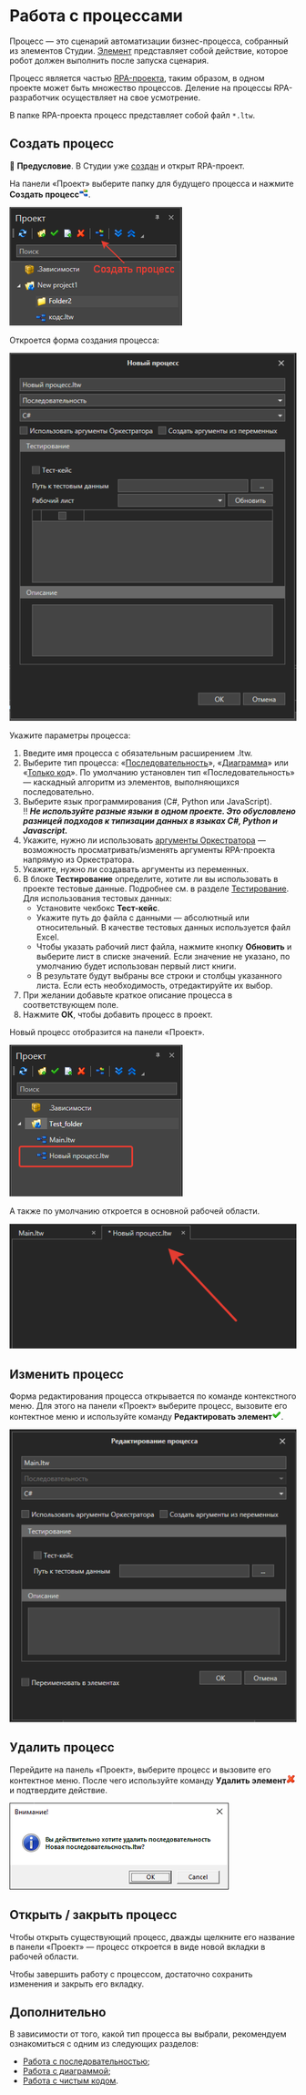 # Работа с процессами

Процесс — это сценарий автоматизации бизнес-процесса, собранный из элементов Студии. [Элемент](https://docs.primo-rpa.ru/primo-rpa/primo-studio/process/elements) представляет собой действие, которое робот должен выполнить после запуска сценария. 

Процесс является частью [RPA-проекта](https://docs.primo-rpa.ru/primo-rpa/primo-studio/projects), таким образом, в одном проекте может быть множество процессов. Деление на процессы RPA-разработчик осуществляет на свое усмотрение. 

В папке RPA-проекта процесс представляет собой файл `*.ltw`. 

## Создать процесс

:small_blue_diamond: **Предусловие**. В Студии уже [создан](https://docs.primo-rpa.ru/primo-rpa/primo-studio/projects#kak-sozdat-proekt) и открыт RPA-проект.

На панели «Проект» выберите папку для будущего процесса и нажмите **Создать процесс**![](<../../.gitbook/assets/0 (163).png>). 

![](<../../.gitbook/assets1/buttonaddnewproccess.png>)

Откроется форма создания процесса:

![](<../../.gitbook/assets1/addnewproccess.png>)

Укажите параметры процесса:

1. Введите имя процесса с обязательным расширением .ltw. 
2. Выберите тип процесса: «[Последовательность](https://docs.primo-rpa.ru/primo-rpa/primo-studio/process/sequence)», «[Диаграмма](https://docs.primo-rpa.ru/primo-rpa/primo-studio/process/diagram)» или «[Только код](https://docs.primo-rpa.ru/primo-rpa/primo-studio/process/coding)». По умолчанию установлен тип «Последовательность» — каскадный алгоритм из элементов, выполняющихся последовательно.
3. Выберите язык программирования (C#, Python или JavaScript).\
	:bangbang: ***Не используйте разные языки в одном проекте. Это обусловлено разницей подходов к типизации данных в языках C#, Python и Javascript.***
4. Укажите, нужно ли использовать [аргументы Оркестратора](https://docs.primo-rpa.ru/primo-rpa/primo-studio/process/args#argumenty-orkestratora) — возможность просматривать/изменять аргументы RPA-проекта напрямую из Оркестратора.
5. Укажите, нужно ли создавать аргументы из переменных. 
6. В блоке **Тестирование** определите, хотите ли вы использовать в проекте тестовые данные. Подробнее см. в разделе [Тестирование](https://docs.primo-rpa.ru/primo-rpa/primo-studio/process/debug/testing). Для использования тестовых данных:
   * Установите чекбокс **Тест-кейс**.
   * Укажите путь до файла с данными — абсолютный или относительный. В качестве тестовых данных используется файл Excel. 
   * Чтобы указать рабочий лист файла, нажмите кнопку **Обновить** и выберите лист в списке значений. Если значение не указано, по умолчанию будет использован первый лист книги.
   * В результате будут выбраны все строки и столбцы указанного листа. Если есть необходимость, отредактируйте их выбор.
8. При желании добавьте краткое описание процесса в соответствующем поле.
9. Нажмите **ОК**, чтобы добавить процесс в проект.

Новый процесс отобразится на панели «Проект».

![](<../../.gitbook/assets/project-panel-process.png>)

А также по умолчанию откроется в основной рабочей области.

![](<../../.gitbook/assets/workspace.png>)

## Изменить процесс
Форма редактирования процесса открывается по команде контекстного меню. Для этого на панели «Проект» выберите процесс, вызовите его контектное меню и используйте команду **Редактировать элемент**![](<../../.gitbook/assets/4 (1) (1) (2) (1) (1) (1) (1).png>).

![](<../../.gitbook/assets1/project-process-since-2311-versions.png>)


## Удалить процесс

Перейдите на панель «Проект», выберите процесс и вызовите его контектное меню. После чего используйте команду **Удалить элемент**![](<../../.gitbook/assets/10 (2) (1) (2) (1) (1) (1) (2) (3).png>) и подтвердите действие.

![](<../../.gitbook/assets/7 (2).png>)


## Открыть / закрыть процесс

Чтобы открыть существующий процесс, дважды щелкните его название в панели «Проект» — процесс откроется в виде новой вкладки в рабочей области.

Чтобы завершить работу с процессом, достаточно сохранить изменения и закрыть его вкладку.

## Дополнительно
В зависимости от того, какой тип процесса вы выбрали, рекомендуем ознакомиться с одним из следующих разделов:
*  [Работа с последовательностью](https://docs.primo-rpa.ru/primo-rpa/primo-studio/process/sequence);
*  [Работа с диаграммой](https://docs.primo-rpa.ru/primo-rpa/primo-studio/process/diagram);
*  [Работа с чистым кодом](https://docs.primo-rpa.ru/primo-rpa/primo-studio/process/coding).
